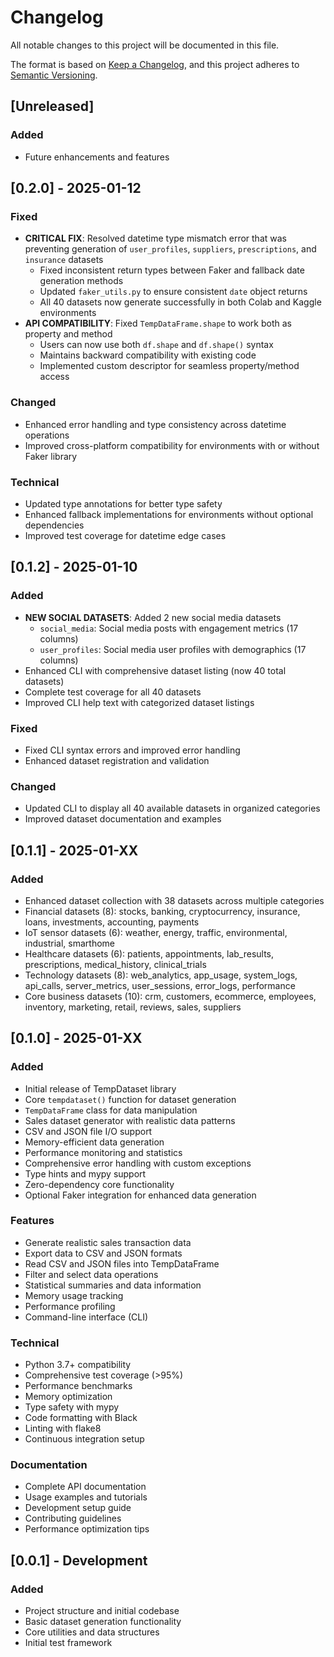 # Changelog

All notable changes to this project will be documented in this file.

The format is based on [Keep a Changelog](https://keepachangelog.com/en/1.0.0/),
and this project adheres to [Semantic Versioning](https://semver.org/spec/v2.0.0.html).

## [Unreleased]

### Added
- Future enhancements and features

## [0.2.0] - 2025-01-12

### Fixed
- **CRITICAL FIX**: Resolved datetime type mismatch error that was preventing generation of `user_profiles`, `suppliers`, `prescriptions`, and `insurance` datasets
  - Fixed inconsistent return types between Faker and fallback date generation methods
  - Updated `faker_utils.py` to ensure consistent `date` object returns
  - All 40 datasets now generate successfully in both Colab and Kaggle environments
- **API COMPATIBILITY**: Fixed `TempDataFrame.shape` to work both as property and method
  - Users can now use both `df.shape` and `df.shape()` syntax
  - Maintains backward compatibility with existing code
  - Implemented custom descriptor for seamless property/method access

### Changed
- Enhanced error handling and type consistency across datetime operations
- Improved cross-platform compatibility for environments with or without Faker library

### Technical
- Updated type annotations for better type safety
- Enhanced fallback implementations for environments without optional dependencies
- Improved test coverage for datetime edge cases

## [0.1.2] - 2025-01-10

### Added
- **NEW SOCIAL DATASETS**: Added 2 new social media datasets
  - `social_media`: Social media posts with engagement metrics (17 columns)
  - `user_profiles`: Social media user profiles with demographics (17 columns)
- Enhanced CLI with comprehensive dataset listing (now 40 total datasets)
- Complete test coverage for all 40 datasets
- Improved CLI help text with categorized dataset listings

### Fixed
- Fixed CLI syntax errors and improved error handling
- Enhanced dataset registration and validation

### Changed
- Updated CLI to display all 40 available datasets in organized categories
- Improved dataset documentation and examples

## [0.1.1] - 2025-01-XX

### Added
- Enhanced dataset collection with 38 datasets across multiple categories
- Financial datasets (8): stocks, banking, cryptocurrency, insurance, loans, investments, accounting, payments
- IoT sensor datasets (6): weather, energy, traffic, environmental, industrial, smarthome
- Healthcare datasets (6): patients, appointments, lab_results, prescriptions, medical_history, clinical_trials
- Technology datasets (8): web_analytics, app_usage, system_logs, api_calls, server_metrics, user_sessions, error_logs, performance
- Core business datasets (10): crm, customers, ecommerce, employees, inventory, marketing, retail, reviews, sales, suppliers

## [0.1.0] - 2025-01-XX

### Added
- Initial release of TempDataset library
- Core `tempdataset()` function for dataset generation
- `TempDataFrame` class for data manipulation
- Sales dataset generator with realistic data patterns
- CSV and JSON file I/O support
- Memory-efficient data generation
- Performance monitoring and statistics
- Comprehensive error handling with custom exceptions
- Type hints and mypy support
- Zero-dependency core functionality
- Optional Faker integration for enhanced data generation

### Features
- Generate realistic sales transaction data
- Export data to CSV and JSON formats
- Read CSV and JSON files into TempDataFrame
- Filter and select data operations
- Statistical summaries and data information
- Memory usage tracking
- Performance profiling
- Command-line interface (CLI)

### Technical
- Python 3.7+ compatibility
- Comprehensive test coverage (>95%)
- Performance benchmarks
- Memory optimization
- Type safety with mypy
- Code formatting with Black
- Linting with flake8
- Continuous integration setup

### Documentation
- Complete API documentation
- Usage examples and tutorials
- Development setup guide
- Contributing guidelines
- Performance optimization tips

## [0.0.1] - Development

### Added
- Project structure and initial codebase
- Basic dataset generation functionality
- Core utilities and data structures
- Initial test framework